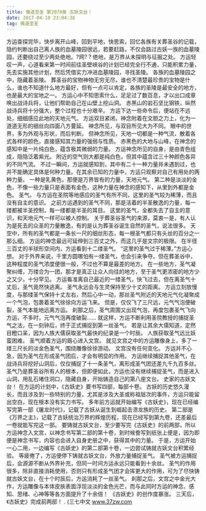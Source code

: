 ```yaml
---
title: 儒道至圣 第2078章 古妖文台！
date: 2017-04-10 23:04:38
tag: 儒道至圣
---
```


方运查探完毕，快步离开山峰，回到平地，快思索，回忆各族有关葬圣谷的记载，隐约判断出自己离人族的血墓陵园很远，若要赶路，不仅会路过古妖一族的血墓陵园，还要绕过至少两处绝地。?网? ?
绝地，是万界从未探明与征服之处。
方运轻叹一声，心道看来第一时间前往圣壁峡谷的计划已经完全行不通，只能积累力量，先去实施其他计划，然后凭借实力冲进血墓陵园，寻找圣陵。
各族的血墓陵园之中，隐藏着圣陵。
葬圣谷的宝物神物无穷无尽，谁也不清楚最珍贵的宝物是什么，谁也不知道什么地方最好，但有一点可以肯定，各族的圣陵是最安全的地方，也是最大的宝地之一。
方运心中不知思索什么，足足过了数百息，才以出口成章唤出战诗兵将，让他们帮助自己在山壁上挖山洞。
赤黑山的岩石坚比钢铁，纵然战诗兵将十分强大，整个过程也十分艰辛。
方运下达一些命令后，便站在不远处，细细感应此地的天地元气。
方运双目紧闭，神念附着在文胆之力上，化为一道道无形的细丝向四面八方蔓延。
神念所见，与双目所见大为不同。
眼中的世界，多为外观与形状，而后判断。
但神念所见，天地一切都是一种气流，散着各式各样的颜色，直接感知其力量的强弱与性质。
赤黑色的大地与山峰，在神念的感知中是一片纯白色，蕴含极其微弱的力量。
方运神念所见的自身，是由青色组成，隐隐泛着紫光。
附近的空气则大都是纯白色，但其中蕴含过三十种颜色各异的不同气流。
不过一瞬间，方运就感知到，其中有二十一种力量并未遇到过，也并不能确定具体是何种力量。在其余已知的力量中，方运只观察对自己有用处的两种力量。
一种是乳黄色，那便是万界皆有的力量，天地元气。
第二种是淡淡的金色，不像一些力量只是表面有金色，这种力量在神念的感知下，从里到外都是金色。
圣气。
与方运在圣院等地感应的圣气有所不同，这里的圣气较为稀薄，而且没有自主的意识。
之前方运遇到的圣气不同，那是活着的半圣散逸的力量，每一缕都被半圣控制，每一缕都是半圣的耳目。
这里的圣气，全都失去了自主的意识，和天地元气一样可以被人控制。
关于葬圣谷圣气的来源，莫衷一是，有人认为是死去的众圣的力量散逸，有的是认为葬圣谷诞生自然的圣气，说法很多。
天空中，所有的圣气都是一条长一尺的细丝形态，每一根圣气都只有头丝的百分之一那么细。
方运的神念最远可延伸到三百丈之外，而这几乎是文宗的极限。
在半径三百丈的半球形空间内，方运看到十二缕圣气。
“这里的圣气过于稀薄。”方运心想。
对于外界来说，千里方圆哪怕有一缕圣气，也会引来争夺。但在葬圣谷中，这种程度的圣气浓度便很一般，不过也不算是最差的地方。
在一些地方，圣气凝聚纠缠，万缕合为一团，那才是真正让众人向往的地方，至于圣气更浓密的地方少之又少，十分罕见。
方运看准离自己最近的一缕圣气，快飞过去，但在离圣气十丈后，圣气竟然快逃离。
圣气永远会与生灵保持至少十丈的距离。
方运立刻放慢度，与那缕圣气保持十丈左右，然后心中一动，那丝圣气附近的天地元气化凝聚成一个气泡，包裹着圣气徐徐向方运飞来。
但是，仅仅飞了三尺远，元气气泡便破裂，圣气本能地远离方运。
刹那之后，圣气周围又出现气泡，再度包裹圣气飞向方运，不多时，元气气泡再度破裂……
就这样，方运不断利用圣院教授的捕捉圣气之法，在一刻钟后，终于正式捕捉到第一丝圣气。
若是让其余大儒知道，定然目瞪口呆，因为人族大儒获取圣气最快的纪录是一个时辰。
人族获取圣气远比妖蛮困难。
圣气顺着方运的眉心进入文宫。
就见文宫之中的方运雕像身上，多了一缕三尺长的淡金色圣气，围绕雕像徐徐游动。
文宫没有任何变化。
方运并不心急，因为圣气在形成圣气团后，才会有明显的作用。
方运继续捕捉其他圣气，在战诗兵将挖好山洞后，仅仅捕捉了十一条圣气，离形成圣气团还差九千九百多丝。
圣气乃是葬圣谷所有人的根本，但即便如此，方运也没有继续捕捉圣气，而是进入山洞，用乱石堵住洞口，隐藏自身，开始铸造自己的第八座文台。
史家的古妖文台！
在方运的计划中，《古妖史》要书写四部，每部十卷。
古妖的历史悠久漫长，而且涉及到一些特别的力量，尤其是涉及大圣或称祖层次的事件，方运只能留出空白，现在根本没有实力书写。
多年前方运就开始编写《古妖史》，现在已经编写完第一部《屠龙时代》，记载了古妖从诞生到崛起击溃龙族的历史。
第二部是《万界之主》，记载了古妖统治万界的辉煌历程，现在已经写到第九卷，还差最后一卷就能写完这一部。
要铸就古妖文台，至少要写完《古妖史》的前两部，所以方运神念入文宫，以神念书写第二部的第十卷，到时候誊写到纸张上便是，因为即便是神念书写，内容也会进入自身史册之中，获得其中的力量。
于是，方运开始一心二用，一边编写《古妖史》的第二部第十卷，一边尝试铸就古妖文台积累经验。
等疲倦了，方运便停下铸就古妖文台，外放力量捕捉圣气。
圣气被方运捕捉后，会源源不断从外界补充，但同一时间方运永远只能看到十余丝。
圣气的作用很多，除非直接消耗使用，否则只有形成圣气团才会挥更大的作用，可为了尽快铸就古妖文台，在十个时辰后，方运消耗了一丝圣气。
刹那之后，文宫之中金光大作，方运雕像与本体皮肤表面浮现淡淡的金色光芒，而与此同时方运的神念、感知、思绪、心神等等各方面提升了十余倍！
《古妖史》的创作度暴涨。
三天后，《古妖史》完成前两部！
.
(三七中文 www.37zw.com